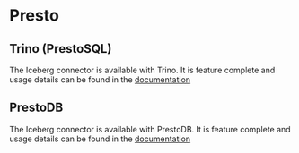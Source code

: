 <!--
 - Licensed to the Apache Software Foundation (ASF) under one or more
 - contributor license agreements.  See the NOTICE file distributed with
 - this work for additional information regarding copyright ownership.
 - The ASF licenses this file to You under the Apache License, Version 2.0
 - (the "License"); you may not use this file except in compliance with
 - the License.  You may obtain a copy of the License at
 -
 -   http://www.apache.org/licenses/LICENSE-2.0
 -
 - Unless required by applicable law or agreed to in writing, software
 - distributed under the License is distributed on an "AS IS" BASIS,
 - WITHOUT WARRANTIES OR CONDITIONS OF ANY KIND, either express or implied.
 - See the License for the specific language governing permissions and
 - limitations under the License.
 -->

# Presto

## Trino (PrestoSQL)

The Iceberg connector is available with Trino. It is feature complete and usage details can be found in the [documentation](https://trino.io/docs/current/connector/iceberg.html)

## PrestoDB

The Iceberg connector is available with PrestoDB. It is feature complete and usage details can be found in the [documentation](https://prestodb.io/docs/current/connector/iceberg.html)

